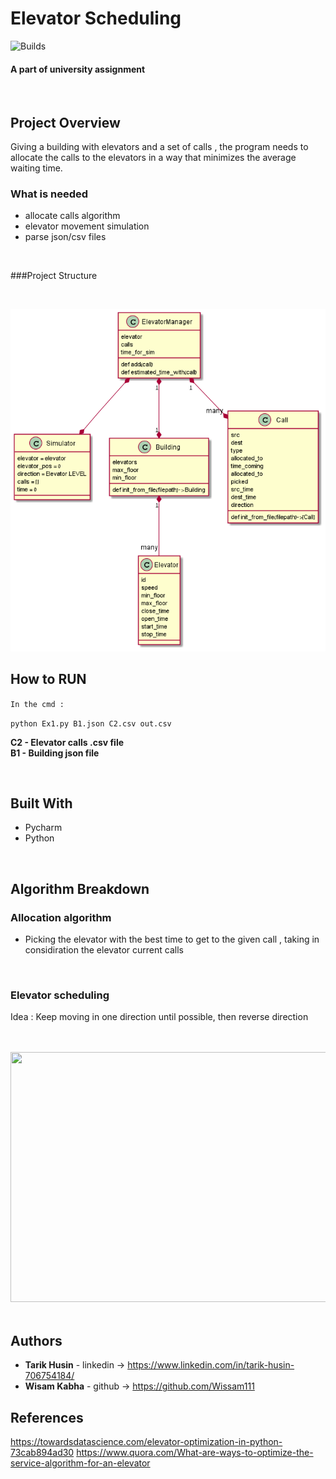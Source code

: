 # **Elevator Scheduling**
![Builds](https://github.com/project-chip/connectedhomeip/workflows/Builds/badge.svg)
#### A part of university assignment 


</br>



## Project Overview
Giving a building with elevators and a set of calls , the program needs to allocate the calls to the elevators 
in a way that minimizes the average waiting time.



### What is needed 
- allocate calls algorithm 
- elevator movement simulation
- parse json/csv files 


</br>

###Project Structure

</br>

![img.png](img.png)



## How to RUN 

`In the cmd : `

`python Ex1.py B1.json C2.csv out.csv`
</br>

**C2 - Elevator calls .csv file** 
</br>
**B1 - Building json file**

</br>

## Built With

* Pycharm 
* Python

</br>



## Algorithm Breakdown


### Allocation algorithm
- Picking the elevator with the best time to get to the given call , taking in considiration the elevator current calls 

</br>

### Elevator scheduling
Idea : Keep moving in one direction until possible, then reverse direction 



</br>
</br>
<img src="https://www.engineering.columbia.edu/files/seas/styles/816x460/public/content/cs_image/2021/05/newtemplate.jpg?itok=PMitgeiw" width="600" height="400" />


</br>
</br>



## Authors

* **Tarik Husin**  - linkedin -> https://www.linkedin.com/in/tarik-husin-706754184/
* **Wisam Kabha**  - github -> https://github.com/Wissam111


## References
    
https://towardsdatascience.com/elevator-optimization-in-python-73cab894ad30
https://www.quora.com/What-are-ways-to-optimize-the-service-algorithm-for-an-elevator


